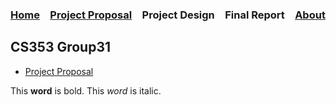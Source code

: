 ### [Home](https://bilgehansandikci.github.io/CS353_Group31/)&emsp;[Project Proposal](https://bilgehansandikci.github.io/CS353_Group31/project_proposal)&emsp;Project Design&emsp;Final Report&emsp;[About](https://bilgehansandikci.github.io/CS353_Group31/about)

<h2>CS353 Group31</h2>


- [Project Proposal](https://bilgehansandikci.github.io/CS353_Group31/project_proposal)


This **word** is bold. This <em>word</em> is italic.


